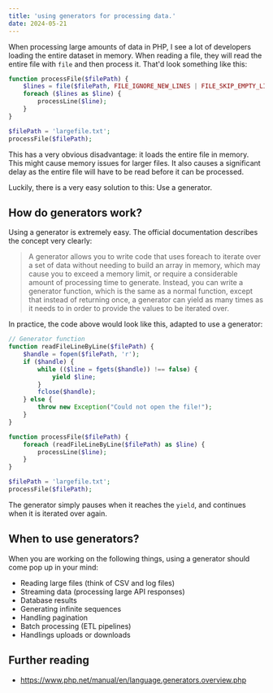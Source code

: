 ```yaml
---
title: 'using generators for processing data.'
date: 2024-05-21
---
```


When processing large amounts of data in PHP, I see a lot of developers loading the entire dataset in memory. When reading a file, they will read the entire file with `file` and then process it. That'd look something like this:

```php
function processFile($filePath) {
    $lines = file($filePath, FILE_IGNORE_NEW_LINES | FILE_SKIP_EMPTY_LINES);
    foreach ($lines as $line) {
        processLine($line);
    }
}

$filePath = 'largefile.txt';
processFile($filePath);
```

This has a very obvious disadvantage: it loads the entire file in memory. This might cause memory issues for larger files. It also causes a significant delay as the entire file will have to be read before it can be processed.

Luckily, there is a very easy solution to this: Use a generator.

## How do generators work?
Using a generator is extremely easy. The official documentation describes the concept very clearly:

> A generator allows you to write code that uses foreach to iterate over a set of data without needing to build an array in memory, which may cause you to exceed a memory limit, or require a considerable amount of processing time to generate. Instead, you can write a generator function, which is the same as a normal function, except that instead of returning once, a generator can yield as many times as it needs to in order to provide the values to be iterated over.

In practice, the code above would look like this, adapted to use a generator:

```php
// Generator function
function readFileLineByLine($filePath) {
    $handle = fopen($filePath, 'r');
    if ($handle) {
        while (($line = fgets($handle)) !== false) {
            yield $line;
        }
        fclose($handle);
    } else {
        throw new Exception("Could not open the file!");
    }
}

function processFile($filePath) {
    foreach (readFileLineByLine($filePath) as $line) {
        processLine($line);
    }
}

$filePath = 'largefile.txt';
processFile($filePath);
```

The generator simply pauses when it reaches the `yield`, and continues when it is iterated over again.

## When to use generators?
When you are working on the following things, using a generator should come pop up in your mind:

- Reading large files (think of CSV and log files)
- Streaming data (processing large API responses)
- Database results
- Generating infinite sequences
- Handling pagination
- Batch processing (ETL pipelines)
- Handlings uploads or downloads

## Further reading
- https://www.php.net/manual/en/language.generators.overview.php
